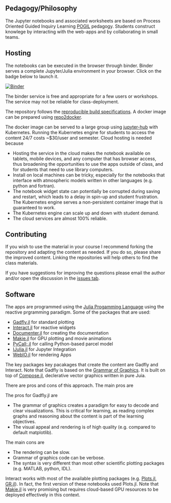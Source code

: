## Pedagogy/Philosophy
The Jupyter notebooks and associated worksheets are based on Process Oriented Guided Inquiry Learning [POGIL](https://pogil.org/) pedagogy. Students construct knowlege by
interacting with the web-apps and by collaborating in small teams. 

## Hosting
The notebooks can be executed in the browser through binder. Binder serves a 
complete Jupyter/Julia environment in your browser. Click on the badge below to
launch it.

[![Binder](https://mybinder.org/badge_logo.svg)](https://mybinder.org/v2/gh/mdpetters/Atmospheric-Physics-Notebooks.git/master)

The binder service is free and appropriate for a few users or workshops. The service
may not be reliable for class-deployment.

The repository follows the [reproducible build specifications](https://repo2docker.readthedocs.io/en/latest/specification.html). A docker image
can be prepared using [repo2docker](https://repo2docker.readthedocs.io/en/latest/).

The docker image can be served to a large group using [jupyter-hub](https://zero-to-jupyterhub.readthedocs.io/en/latest/index.html) with Kubernetes. 
Running the Kubernetes engine for students to access the content 24/7 costs ~\$30/user and semester. Cloud hosting is needed because 

* Hosting the service in the cloud makes the notebook available on tablets, 
mobile devices, and any computer that has browser access, thus broadening the opportunities to use the apps outside of class, and for students that need to use library computers.
* Install on local machines can be tricky, especially for the notebooks that interface with atmospheric models written in other languages (e.g. python and fortran). 
* The notebook widget state can potentially be corrupted during saving and restart, 
which leads to a delay in spin-up and student frustration. The Kubernetes engine 
serves a non-persistent container image that is guaranteed to work.
* The Kubernetes engine can scale up and down with student demand.
* The cloud services are almost 100% reliable.
 
## Contributing
If you wish to use the material in your course I recommend forking the repository
and adapting the content as needed. If you do so, please share the improved content. 
Linking the repositories will help others to find the class materials.

If you have suggestions for improving the questions please email the author and/or
open the discussion in the [issues tab](https://github.com/mdpetters/Atmospheric-Physics-Notebooks/issues).

## Software
The apps are programmed using the [Julia Progamming Language](https://julialang.org/)
using the reactive prgramming paradigm. Some of the packages that are used:

* [Gadfly.jl](http://gadflyjl.org/stable/) for standard plotting
* [Interact.jl](https://juliagizmos.github.io/Interact.jl/stable/) for reactive widgets
* [Documenter.jl](https://juliadocs.github.io/Documenter.jl/stable/) for creating the documentation
* [Makie.jl](http://makie.juliaplots.org/stable/) for GPU plotting and movie animations
* [PyCall;.jl](https://github.com/JuliaPy/PyCall.jl) for calling Python-based parcel model
* [IJulia.jl](https://github.com/JuliaLang/IJulia.jl) for Jupyter Integration
* [WebIO.jl](https://github.com/JuliaGizmos/WebIO.jl) for rendering Apps

The key packages key pacakages that create the content are Gadfly and Interact. 
Note that Gadfly is based on the [Grammar of Graphics](https://www.amazon.com/Grammar-Graphics-Statistics-Computing/dp/0387245448). It is built on top of [Compose.jl](https://giovineitalia.github.io/Compose.jl/stable/), declerative vector graphics written in pure Juia. 

There are pros and cons of this approach. The main pros are

The pros for Gadfly.jl are
* The grammar of graphics creates a paradigm for easy to decode and clear visualizations. 
This is critical for learning, as reading complex graphs and reasoning about the content 
is part of the learning objectives.
* The visual appeal and rendering is of high quality (e.g. compared to default matplotlib). 

The main cons are 
* The rendering can be slow.
* Grammar of graphics code can be verbose.
* The syntax is very different than most other scientific plotting packages (e.g. MATLAB, python, IDL).

Interact works with most of the available plotting packages (e.g. [Plots.jl](http://docs.juliaplots.org/latest/), [GR.jl](https://github.com/jheinen/GR.jl)). In fact, the
first version of these notebooks used Plots.jl. Note that [Makie.jl](http://makie.juliaplots.org/stable/) is very promising but requires cloud-based GPU resources to be deployed effectively in this context.
